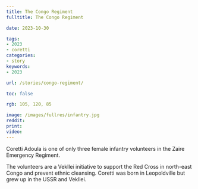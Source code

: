 ```yaml
---
title: The Congo Regiment
fulltitle: The Congo Regiment

date: 2023-10-30

tags:
- 2023
- coretti
categories:
- story
keywords:
- 2023

url: /stories/congo-regiment/

toc: false

rgb: 105, 120, 85

image: /images/fullres/infantry.jpg
reddit:
print:
video:
---
```

Coretti Adoula is one of only three female infantry volunteers in the Zaire Emergency Regiment.

The volunteers are a Vekllei initiative to support the Red Cross in north-east Congo and prevent ethnic cleansing. Coretti was born in Leopoldville but grew up in the USSR and Vekllei.
